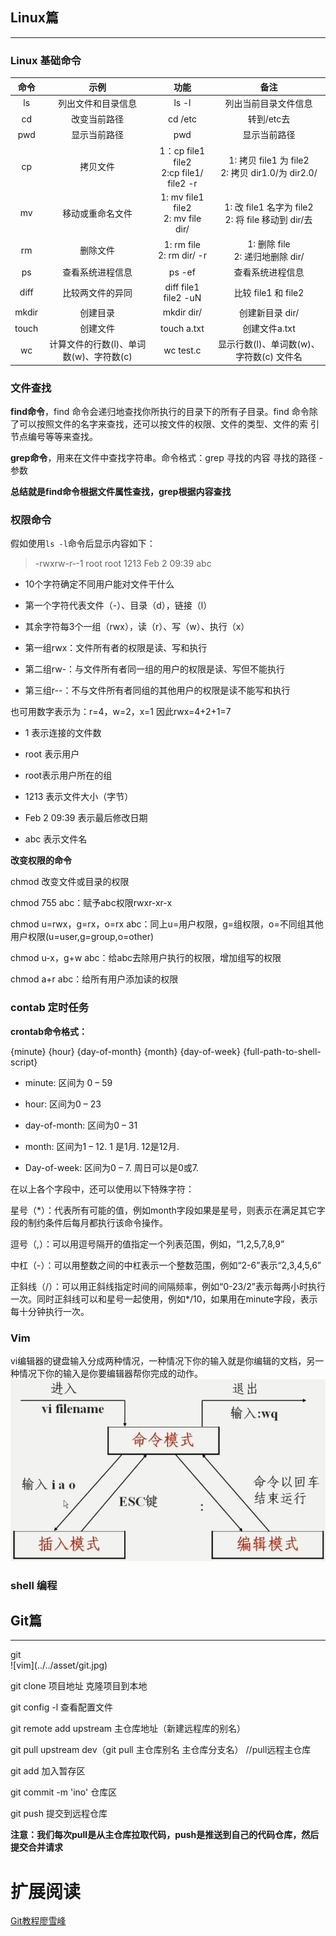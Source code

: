 ## Linux篇
---
### <div id="基础命令"> Linux 基础命令</div> 

| 命令 | 示例 | 功能 |备注
| :----:| :----: | :----: |:----:
| ls | 列出文件和目录信息 | ls -l |列出当前目录文件信息
| cd | 改变当前路径 | cd /etc | 转到/etc去
| pwd |  显示当前路径|pwd |显示当前路径
| cp |拷贝文件  | 1：cp file1 file2</br>2:cp file1/ file2 -r |1: 拷贝 file1 为 file2</br>2: 拷贝 dir1.0/为 dir2.0/
| mv | 移动或重命名文件| 1: mv file1 file2 </br>2: mv file dir/ |1: 改 file1 名字为 file2</br>2: 将 file 移动到 dir/去
| rm |删除文件  | 1: rm file</br>2: rm dir/ -r |1:  删除 file</br>2:  递归地删除 dir/
| ps | 查看系统进程信息 | ps -ef   |查看系统进程信息
| diff | 比较两文件的异同 | diff file1 file2 -uN |比较 file1 和 file2
| mkdir |创建目录  | mkdir dir/ |创建新目录 dir/
| touch |  创建文件| touch a.txt |创建文件a.txt
|wc|计算文件的行数(l)、单词数(w)、字符数(c)|wc test.c|显示行数(l)、单词数(w)、字符数(c) 文件名
### <div id="文件查找"> 文件查找</div> 
**find命令**，find 命令会递归地查找你所执行的目录下的所有子目录。find 命令除了可以按照文件的名字来查找，还可以按文件的权限、文件的类型、文件的索 引节点编号等等来查找。

**grep命令**，用来在文件中查找字符串。命令格式：grep   寻找的内容  寻找的路径 -参数

**总结就是find命令根据文件属性查找，grep根据内容查找**        
### <div id="权限命令"> 权限命令</div> 
假如使用`ls -l`命令后显示内容如下：
> -rwxrw-r‐-1 root root 1213 Feb 2 09:39 abc

- 10个字符确定不同用户能对文件干什么

- 第一个字符代表文件（-）、目录（d），链接（l）

- 其余字符每3个一组（rwx），读（r）、写（w）、执行（x）

- 第一组rwx：文件所有者的权限是读、写和执行

- 第二组rw-：与文件所有者同一组的用户的权限是读、写但不能执行

- 第三组r--：不与文件所有者同组的其他用户的权限是读不能写和执行

也可用数字表示为：r=4，w=2，x=1  因此rwx=4+2+1=7

- 1 表示连接的文件数

- root 表示用户

- root表示用户所在的组

- 1213 表示文件大小（字节）

- Feb 2 09:39 表示最后修改日期

- abc 表示文件名

**改变权限的命令**

chmod 改变文件或目录的权限

chmod 755 abc：赋予abc权限rwxr-xr-x

chmod u=rwx，g=rx，o=rx abc：同上u=用户权限，g=组权限，o=不同组其他用户权限(u=user,g=group,o=other)

chmod u-x，g+w abc：给abc去除用户执行的权限，增加组写的权限

chmod a+r abc：给所有用户添加读的权限
### <div id="contab"> contab 定时任务</div> 
**crontab命令格式：**

{minute} {hour} {day-of-month} {month} {day-of-week} {full-path-to-shell-script}

  * minute: 区间为 0 – 59

  * hour: 区间为0 – 23

  * day-of-month: 区间为0 – 31

  * month: 区间为1 – 12. 1 是1月. 12是12月.

  * Day-of-week: 区间为0 – 7. 周日可以是0或7.


在以上各个字段中，还可以使用以下特殊字符：

星号（*）：代表所有可能的值，例如month字段如果是星号，则表示在满足其它字段的制约条件后每月都执行该命令操作。

逗号（,）：可以用逗号隔开的值指定一个列表范围，例如，“1,2,5,7,8,9”

中杠（-）：可以用整数之间的中杠表示一个整数范围，例如“2-6”表示“2,3,4,5,6”

正斜线（/）：可以用正斜线指定时间的间隔频率，例如“0-23/2”表示每两小时执行一次。同时正斜线可以和星号一起使用，例如*/10，如果用在minute字段，表示每十分钟执行一次。

### <div id="Vim"> Vim</div> 
 vi编辑器的键盘输入分成两种情况，一种情况下你的输入就是你编辑的文档，另一种情况下你的输入是你要编辑器帮你完成的动作。
![vim](../../asset/vim.jpg)

### <div id="shell"> shell 编程</div> 


## Git篇
---
<div id="git"> git</div> 
![vim](../../asset/git.jpg)

git clone 项目地址    克隆项目到本地

git config -l 查看配置文件

git remote add upstream 主仓库地址（新建远程库的别名）

git pull upstream dev（git pull 主仓库别名 主仓库分支名）  //pull远程主仓库

git add 加入暂存区

git commit -m 'ino' 仓库区

git push 提交到远程仓库

**注意：我们每次pull是从主仓库拉取代码，push是推送到自己的代码仓库，然后提交合并请求**
# 扩展阅读
[Git教程廖雪峰](https://www.liaoxuefeng.com/wiki/896043488029600)
